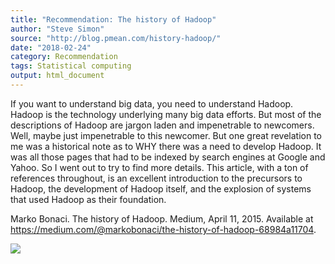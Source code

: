 ```yaml
---
title: "Recommendation: The history of Hadoop"
author: "Steve Simon"
source: "http://blog.pmean.com/history-hadoop/"
date: "2018-02-24"
category: Recommendation
tags: Statistical computing
output: html_document
---
```


If you want to understand big data, you need to understand Hadoop.
Hadoop is the technology underlying many big data efforts. But most of
the descriptions of Hadoop are jargon laden and impenetrable to
newcomers. Well, maybe just impenetrable to this newcomer. But one great
revelation to me was a historical note as to WHY there was a need to
develop Hadoop. It was all those pages that had to be indexed by search
engines at Google and Yahoo. So I went out to try to find more details.
This article, with a ton of references throughout, is an excellent
introduction to the precursors to Hadoop, the development of Hadoop
itself, and the explosion of systems that used Hadoop as their
foundation.

<!---More--->

Marko Bonaci. The history of Hadoop. Medium, April 11, 2015. Available
at <https://medium.com/@markobonaci/the-history-of-hadoop-68984a11704>.

![](../../../web/images/18/history-hadoop01.png)




